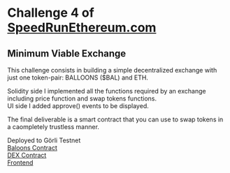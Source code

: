 # Challenge 4 of [SpeedRunEthereum.com](https://github.com/scaffold-eth/scaffold-eth-challenges/tree/challenge-4-dex)

## Minimum Viable Exchange

This challenge consists in building a simple decentralized exchange with just one token-pair: BALLOONS ($BAL) and ETH.  
  
Solidity side I implemented all the functions required by an exchange including price function and swap tokens functions.  
UI side I added approve() events to be displayed.  
  
The final deliverable is a smart contract that you can use to swap tokens in a caompletely trustless manner.  
   
   
Deployed to Görli Testnet  
[Baloons Contract](https://goerli.etherscan.io/address/0x9fdfa081B9eD73870e4432204F1A3C83480B02fC#code)  
[DEX Contract](https://goerli.etherscan.io/address/0x8F7722E5C009818fe238006a8f7faee1D9B2a9F0#code)  
[Frontend](https://friendly-boat.surge.sh)
